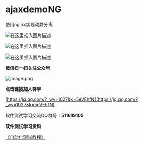 # ajaxdemoNG
使用nginx实现动静分离

![在这里插入图片描述](https://img-blog.csdnimg.cn/20200204113253130.png?x-oss-process=image/watermark,type_ZmFuZ3poZW5naGVpdGk,shadow_10,text_aHR0cHM6Ly9ibG9nLmNzZG4ubmV0L3FxXzM3MjUxODk3,size_16,color_FFFFFF,t_70)

![在这里插入图片描述](https://img-blog.csdnimg.cn/20200204132920134.png?x-oss-process=image/watermark,type_ZmFuZ3poZW5naGVpdGk,shadow_10,text_aHR0cHM6Ly9ibG9nLmNzZG4ubmV0L3FxXzM3MjUxODk3,size_16,color_FFFFFF,t_70)

![在这里插入图片描述](https://img-blog.csdnimg.cn/20200204133657729.png?x-oss-process=image/watermark,type_ZmFuZ3poZW5naGVpdGk,shadow_10,text_aHR0cHM6Ly9ibG9nLmNzZG4ubmV0L3FxXzM3MjUxODk3,size_16,color_FFFFFF,t_70)


**微信扫一扫关注公众号**

![image.png](https://imgconvert.csdnimg.cn/aHR0cHM6Ly91cGxvYWQtaW1hZ2VzLmppYW5zaHUuaW8vdXBsb2FkX2ltYWdlcy8xMDAyNzkwMC0yMzM2ODlhNjQ1YTM2YTEyLnBuZw?x-oss-process=image/format,png#pic_center)

**点击链接加入群聊**

[https://jq.qq.com/?_wv=1027&k=5eVEhfN](https://jq.qq.com/?_wv=1027&k=5eVEhfN)

软件测试学习交流QQ群号：**511619105**

**软件测试学习资料**

[《自动化测试教程》](https://item.taobao.com/item.htm?id=601801208861)
